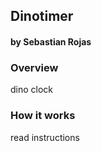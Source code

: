 ## Dinotimer
#### by Sebastian Rojas


### Overview
dino clock





### How it works
read instructions

